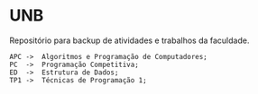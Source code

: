 # UNB
Repositório para backup de atividades e trabalhos da faculdade.
    
    APC ->  Algoritmos e Programação de Computadores;
    PC  ->  Programação Competitiva;
    ED  ->  Estrutura de Dados;
    TP1 ->  Técnicas de Programação 1;
